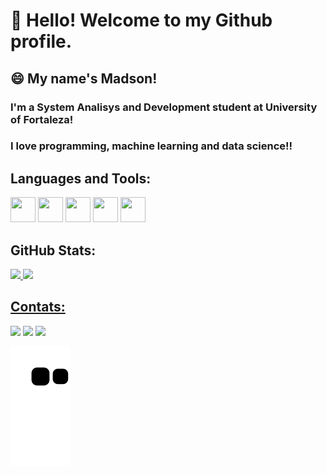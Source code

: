 # 👋 Hello! Welcome to my Github profile.
## :smile: My name's Madson!
### I'm a System Analisys and Development student at University of Fortaleza!
### I love programming, machine learning and data science!!

## Languages and Tools:
<div>
<img loading="lazy" src="https://cdn.jsdelivr.net/gh/devicons/devicon/icons/git/git-original.svg" width="40" height="40"/> <img loading="lazy" src="https://cdn.jsdelivr.net/gh/devicons/devicon/icons/java/java-original.svg" width="40" height="40"/> <img loading="lazy" src="https://cdn.jsdelivr.net/gh/devicons/devicon/icons/javascript/javascript-plain.svg" width="40" height="40"/> <img loading="lazy" src="https://cdn.jsdelivr.net/gh/devicons/devicon/icons/html5/html5-plain.svg" width="40" height="40"/> <img loading="lazy" src="https://cdn.jsdelivr.net/gh/devicons/devicon/icons/css3/css3-plain.svg" width="40" height="40"/>
</div>

## GitHub Stats:

<div>
<a href="https://github.com/MadsonOl">
<img loading="lazy" height="180em" src="https://github-readme-stats.vercel.app/api/top-langs/?username=MadsonOl&layout=compact&langs_count=7&theme=dracula"/>
<img loading="lazy" height="180em" src="https://github-readme-stats.vercel.app/api?username=MadsonOl&show_icons=true&theme=dracula&include_all_commits=true&count_private=true"/>
</div>

## Contats:

<div>
<a href="https://instagram.com/madson.ol" target="_blank"><img loading="lazy" src="https://img.shields.io/badge/-Instagram-%23E4405F?style=for-the-badge&logo=instagram&logoColor=white" target="_blank"></a> <a href = "mailto:madsonosv@gmail.com"><img loading="lazy" src="https://img.shields.io/badge/Gmail-D14836?style=for-the-badge&logo=gmail&logoColor=white" target="_blank"></a> <a href="https://www.linkedin.com/in/madson-oliveira-2ab311268" target="_blank"><img loading="lazy" src="https://img.shields.io/badge/-LinkedIn-%230077B5?style=for-the-badge&logo=linkedin&logoColor=white" target="_blank"></a>   
</div>

![Snake animation](https://github.com/MadsonOl/MadsonOl/blob/output/github-contribution-grid-snake.svg)
